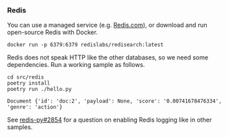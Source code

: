 ### Redis

You can use a managed service (e.g. [Redis.com](https://redis.com/)), or download and run open-source Redis with Docker.

```
docker run -p 6379:6379 redislabs/redisearch:latest
```

Redis does not speak HTTP like the other databases, so we need some dependencies. Run a working sample as follows.

```
cd src/redis
poetry install
poetry run ./hello.py

Document {'id': 'doc:2', 'payload': None, 'score': '0.00741678476334', 'genre': 'action'}
```

See [redis-py#2854](https://github.com/redis/redis-py/issues/2854) for a question on enabling Redis logging like in other samples.
